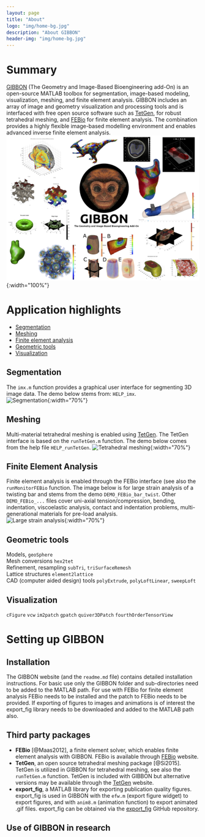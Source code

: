 ```yaml
---
layout: page
title: "About"
logo: "img/home-bg.jpg"
description: "About GIBBON"
header-img: "img/home-bg.jpg"
---
```


# Summary
[GIBBON](www.gibboncode.org) (The Geometry and Image-Based Bioengineering add-On) is an open-source MATLAB toolbox for segmentation, image-based modeling, visualization, meshing, and finite element analysis. GIBBON includes an array of image and geometry visualization and processing tools and is interfaced with free open source software such as [TetGen](http://wias-berlin.de/software/tetgen/), for robust tetrahedral meshing, and [FEBio](http://febio.org/) for finite element analysis. The combination provides a highly flexible image-based modelling environment and enables advanced inverse finite element analysis.   
![Overview of GIBBON](html/GIBBON_overview.jpg){:width="100%"}

# Application highlights   
- [Segmentation](#Segmentation)  
- [Meshing](#Meshing)  
- [Finite element analysis](#FEA)
- [Geometric tools](#Geometric)
- [Visualization](#Visualization)    

## Segmentation  <a name="Segmentation"></a>    
The `imx.m` function provides a graphical user interface for segmenting 3D image data. The demo below stems from: `HELP_imx`.   
![Segmentation](/img/imx_demo.gif){:width="70%"}

## Meshing <a name="Meshing"></a>   
Multi-material tetrahedral meshing is enabled using [TetGen](http://wias-berlin.de/software/tetgen/). The TetGen interface is based on the `runTetGen.m` function. The demo below comes from the help file `HELP_runTetGen`.
![Tetrahedral meshing](/img/bunnyMesh.gif){:width="70%"}

## Finite Element Analysis <a name="FEA"></a>   
Finite element analysis is enabled through the FEBio interface (see also the `runMonitorFEBio` function.
The image below is for large strain analysis of a twisting bar and stems from the demo `DEMO_FEBio_bar_twist`. Other `DEMO_FEBio_...` files cover uni-axial tension/compression, bending, indentation, viscoelastic analysis, contact and indentation problems, multi-generational materials for pre-load analysis.   
![Large strain analysis](/img/barTwist.gif){:width="70%"}

## Geometric tools <a name="Geometric"></a>   
Models, `geoSphere`   
Mesh conversions `hex2tet`   
Refinement, resampling `subTri`, `triSurfaceRemesh`     
Lattice structures  `element2lattice`   
CAD (computer aided design) tools `polyExtrude`, `polyLoftLinear`, `sweepLoft`

## Visualization <a name="Visualization"></a>    
`cFigure` `vcw` `im2patch` `gpatch` `quiver3DPatch` `fourthOrderTensorView`


# Setting up GIBBON
## Installation
The GIBBON website (and the `readme.md` file) contains detailed installation instructions. For basic use only the GIBBON folder and sub-directories need to be added to the MATLAB path. For use with FEBio for finite element analysis FEBio needs to be installed and the patch to FEBio needs to be provided. If exporting of figures to images and animations is of interest the export_fig library needs to be downloaded and added to the MATLAB path also.

## Third party packages
* __FEBio__ [@Maas2012], a finite element solver, which enables finite element analysis with GIBBON. FEBio is available through [FEBio](http://febio.org/) website.
* __TetGen__, an open source tetrahedral meshing package [@Si2015]. TetGen is utilized in GIBBON for tetrahedral meshing, see also the `runTetGen.m` function. TetGen is included with GIBBON but alternative versions may be available through the [TetGen](http://wias-berlin.de/software/tetgen/) website.
* __export_fig__, a MATLAB library for exporting publication quality figures. export_fig is used in GIBBON with the `efw.m` (export figure widget) to export figures, and with `anim8.m` (animation function) to export animated .gif files. export_fig can be obtained via the [export_fig](https://github.com/altmany/export_fig) GitHub repository.

## Use of GIBBON in research
